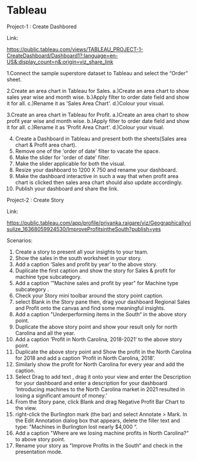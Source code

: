 # Tableau

Project-1 : Create Dashbored

Link:

https://public.tableau.com/views/TABLEAU_PROJECT-1-CreateDashboard/Dashboard1?:language=en-US&:display_count=n&:origin=viz_share_link

1.Connect the sample superstore dataset to Tableau and select the “Order” sheet.

2.Create an area chart in Tableau for Sales.
a.)Create an area chart to show sales year wise and month wise.
b.)Apply filter to order date field and show it for all.
c.)Rename it as 'Sales Area Chart'.
d.)Colour your visual.

3.Create an area chart in Tableau for Profit.
a.)Create an area chart to show profit year wise and month wise.
b.)Apply filter to order date field and show it for all.
c.)Rename it as 'Profit Area Chart'.
d.)Colour your visual.

4. Create a Dashboard in Tableau and present both the sheets(Sales area chart & Profit area chart).
5. Remove one of the 'order of date' filter to vacate the space.
6. Make the slider for 'order of date' filter.
7. Make the slider applicable for both the visual.
8. Resize your dashboard to 1200 X 750 and rename your dashboard.
9. Make the dashboard interactive in such a way that when profit area chart is clicked then sales area chart should also update accordingly.
10. Publish your dashboard and share the link.



Project-2 : Create Story

Link: 

https://public.tableau.com/app/profile/priyanka.raigare/viz/Geographicallyvisulize_16368059924530/ImproveProfitsintheSouth?publish=yes


Scenarios:

1. Create a story to present all your insights to your team.
2. Show the sales in the south worksheet in your story.
3. Add a caption ‘Sales and profit by year’ to the above story.
4. Duplicate the first caption and show the story for Sales & profit for machine type subcategory.
5. Add a caption ‘"Machine sales and profit by year" for Machine type     subcategory .
6. Check your Story mini toolbar around the story point caption.
7. select Blank in the Story pane then, drag your dashboard Regional Sales and Profit onto the canvas and find some meaningful insights.
8. Add a caption "Underperforming items in the South“ in the above story point.
9. Duplicate the above story point and show your result only for north Carolina and all the year.
10. Add a caption ‘Profit in North Carolina, 2018-2021’ to the above story point.
11.  Duplicate the above story point and Show the profit in the North Carolina for 2018 and add a caption ‘Profit in North Carolina, 2018’.
12. Similarly show the profit for North Carolina for every year and add the caption.
13.  Select Drag to add text , drag it onto your view and enter the 
     Description for your dashboard  and enter a description for your dashboard ‘Introducing machines to the North Carolina market in 2021 resulted in losing a significant amount of money.’
14. From the Story pane, click Blank and drag Negative Profit Bar Chart to the view.
15. right-click the Burlington mark (the bar) and select Annotate > Mark. In the Edit Annotation dialog box that appears, delete the filler text and type: "Machines in Burlington lost nearly $4,000 “.
16. Add a caption  "Where are we losing machine profits in North Carolina?“ to above story point.
17. Rename your story as "Improve Profits in the South“ and check in the presentation mode.
